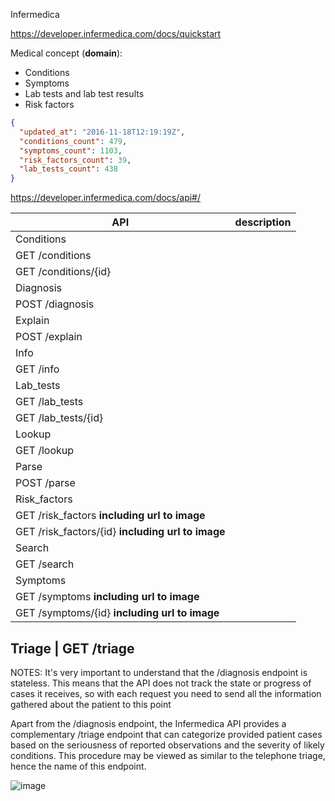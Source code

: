 Infermedica

https://developer.infermedica.com/docs/quickstart

Medical concept (**domain**):
* Conditions
* Symptoms
* Lab tests and lab test results
* Risk factors

```json
{
  "updated_at": "2016-11-18T12:19:19Z",
  "conditions_count": 479,
  "symptoms_count": 1103,
  "risk_factors_count": 39,
  "lab_tests_count": 438
}
```

https://developer.infermedica.com/docs/api#/

API|description
----|-------------
Conditions | 
 | GET /conditions
 | GET /conditions/{id}
Diagnosis | 
 | POST /diagnosis
Explain | 
 | POST /explain
Info | 
 | GET /info
Lab_tests |
 | GET /lab_tests
 | GET /lab_tests/{id}
Lookup |
 | GET /lookup
Parse |
 | POST /parse
Risk_factors |
 | GET /risk_factors **including url to image**
 | GET /risk_factors/{id} **including url to image**
Search |
 | GET /search
Symptoms | 
 | GET /symptoms **including url to image**
 | GET /symptoms/{id} **including url to image**
 Triage
 | GET /triage 
------------------
NOTES:
It's very important to understand that the /diagnosis endpoint is stateless. This means that the API does not track the state or progress of cases it receives, so with each request you need to send all the information gathered about the patient to this point

Apart from the /diagnosis endpoint, the Infermedica API provides a complementary /triage endpoint that can categorize provided patient cases based on the seriousness of reported observations and the severity of likely conditions. This procedure may be viewed as similar to the telephone triage, hence the name of this endpoint.

![image](https://cloud.githubusercontent.com/assets/1849690/22884768/487b1be2-f1ff-11e6-992c-4131d40eed53.png)
